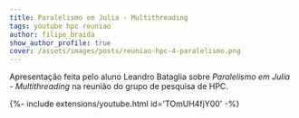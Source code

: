 ```yaml
---
title: Paralelismo em Julia - Multithreading
tags: youtube hpc reuniao
author: filipe_braida
show_author_profile: true
cover: /assets/images/posts/reuniao-hpc-4-paralelismo.png
---
```


Apresentação feita pelo aluno Leandro Bataglia sobre _Paralelismo em Julia - Multithreading_ na reunião do grupo de pesquisa de HPC.

<div>{%- include extensions/youtube.html id='TOmUH4fjY00' -%}</div>

